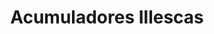 ---
title: "Acumuladores Illescas"
url: /antigua-guatemala/acumuladores-illescas/
shop: Allgemein
---